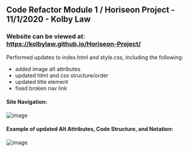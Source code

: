 ## Code Refactor Module 1 / Horiseon Project - 11/1/2020 - Kolby Law
### Website can be viewed at: https://kolbylaw.github.io/Horiseon-Project/

Performed updates to index.html and style.css, including the following: 
- added image alt attributes
- updated html and css structure/order
- updated title element
- fixed broken nav link

#### Site Navigation:
![image](https://user-images.githubusercontent.com/73139141/97813260-293ab800-1c44-11eb-9ff9-1f736d9d7014.png)

#### Example of updated Alt Attributes, Code Structure, and Notation:
![image](https://user-images.githubusercontent.com/73139141/97813297-669f4580-1c44-11eb-9a8a-338f72935381.png)